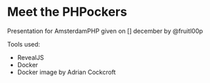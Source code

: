 # Meet the PHPockers

Presentation for AmsterdamPHP given on [] december by @fruitl00p

Tools used:
- RevealJS
- Docker
- Docker image by Adrian Cockcroft